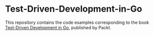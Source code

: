 # Test-Driven-Development-in-Go
This repository contains the code examples corresponding to the book [Test-Driven Development in Go](https://www.packtpub.com/product/test-driven-development-in-go/9781803247878), published by Packt.